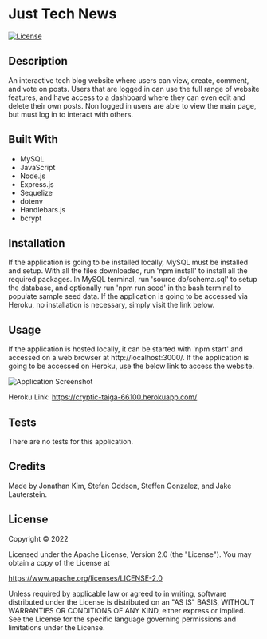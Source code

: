 # Just Tech News
[![License](https://img.shields.io/badge/License-Apache_2.0-blue.svg)](https://opensource.org/licenses/Apache-2.0)

## Description
An interactive tech blog website where users can view, create, comment, and vote on posts. Users that are logged in can use the full range of website features, and have access to a dashboard where they can even edit and delete their own posts. Non logged in users are able to view the main page, but must log in to interact with others.

## Built With
* MySQL
* JavaScript
* Node.js
* Express.js
* Sequelize
* dotenv
* Handlebars.js
* bcrypt

## Installation
If the application is going to be installed locally, MySQL must be installed and setup. With all the files downloaded, run 'npm install' to install all the required packages. In MySQL terminal, run 'source db/schema.sql' to setup the database, and optionally run 'npm run seed' in the bash terminal to populate sample seed data.
If the application is going to be accessed via Heroku, no installation is necessary, simply visit the link below.

## Usage
If the application is hosted locally, it can be started with 'npm start' and accessed on a web browser at http://localhost:3000/.
If the application is going to be accessed on Heroku, use the below link to access the website.

![Application Screenshot](./assets/images/application-screenshot.jpg?raw=tru "Application Screenshot")

Heroku Link: https://cryptic-taiga-66100.herokuapp.com/

## Tests
There are no tests for this application.

## Credits
Made by Jonathan Kim, Stefan Oddson, Steffen Gonzalez, and Jake Lauterstein.

## License
Copyright &copy; 2022

Licensed under the Apache License, Version 2.0 (the "License"). You may obtain a copy of the License at

https://www.apache.org/licenses/LICENSE-2.0

Unless required by applicable law or agreed to in writing, software distributed under the License is distributed on an "AS IS" BASIS, WITHOUT WARRANTIES OR CONDITIONS OF ANY KIND, either express or implied. See the License for the specific language governing permissions and limitations under the License.
